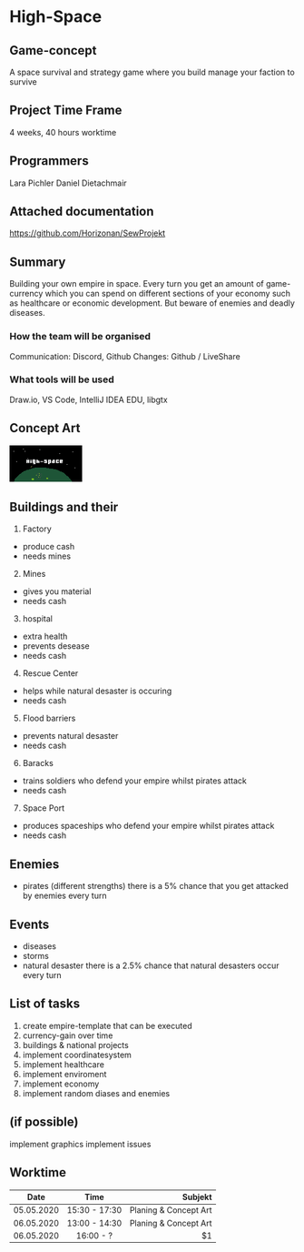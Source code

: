 # High-Space

## Game-concept
A space survival and strategy game where you build manage your faction to survive


## Project Time Frame
4 weeks, 40 hours worktime

## Programmers
Lara Pichler
Daniel Dietachmair

## Attached documentation
https://github.com/Horizonan/SewProjekt

## Summary
Building your own empire in space. Every turn you get an amount of game-currency which you can spend on
different sections of your economy such as healthcare or economic development. But beware of enemies and deadly diseases.

### How the team will be organised
Communication: Discord, Github
Changes: Github / LiveShare

### What tools will be used
Draw.io, VS Code, IntelliJ IDEA EDU, libgtx

## Concept Art
<img src="/img/cover.png" alt="Front Cover" title="Cover" style="width = 200px;"/>

## Buildings and their
1. Factory
+ produce cash
+ needs mines
2. Mines
+ gives you material
+ needs cash
3. hospital
+ extra health
+ prevents desease
+ needs cash
4. Rescue Center
+ helps while natural desaster is occuring
+ needs cash
5. Flood barriers
+ prevents natural desaster
+ needs cash
6. Baracks
+ trains soldiers who defend your empire whilst pirates attack
+ needs cash
7. Space Port
+ produces spaceships who defend your empire whilst pirates attack
+ needs cash


## Enemies
+ pirates (different strengths)
there is a 5% chance that you get attacked by enemies every turn

## Events
+ diseases
+ storms
+ natural desaster
there is a 2.5% chance that natural desasters occur every turn

## List of tasks
1. create empire-template that can be executed
2. currency-gain over time
3. buildings & national projects
4. implement coordinatesystem
5. implement healthcare
6. implement enviroment
7. implement economy
8. implement random diases and enemies


## (if possible)
implement graphics
implement issues

## Worktime

| Date          | Time          | Subjekt                |
| ------------- |:-------------:| ----------------------:|
| 05.05.2020    | 15:30 - 17:30 | Planing & Concept Art  |
| 06.05.2020    | 13:00 - 14:30 | Planing & Concept Art  |
| 06.05.2020    | 16:00 - ?     |    $1                  |